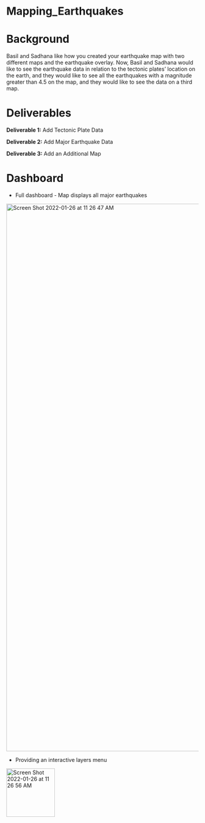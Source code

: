 # Mapping_Earthquakes

# Background 

Basil and Sadhana like how you created your earthquake map with two different maps and the earthquake overlay. Now, Basil and Sadhana would like to see the earthquake data in relation to the tectonic plates’ location on the earth, and they would like to see all the earthquakes with a magnitude greater than 4.5 on the map, and they would like to see the data on a third map.


# Deliverables 

**Deliverable 1:** Add Tectonic Plate Data

**Deliverable 2:** Add Major Earthquake Data

**Deliverable 3:** Add an Additional Map


# Dashboard 

* Full dashboard - Map displays all major earthquakes 

<img width="1436" alt="Screen Shot 2022-01-26 at 11 26 47 AM" src="https://user-images.githubusercontent.com/92615504/151204174-16647e7f-b21b-43ca-83b3-acb00d619e2c.png">


* Providing an interactive layers menu 

<img width="127" alt="Screen Shot 2022-01-26 at 11 26 56 AM" src="https://user-images.githubusercontent.com/92615504/151204165-5a5a4deb-d4af-4447-aa85-73dd0cd462d2.png">


